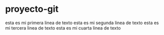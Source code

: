 # proyecto-git
esta es mi primera linea de texto
esta es mi segunda linea de texto
esta es mi tercera linea de texto
esta es mi cuarta linea de texto